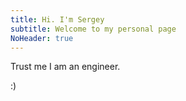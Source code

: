 ```yaml
---
title: Hi. I'm Sergey
subtitle: Welcome to my personal page
NoHeader: true
---
```


Trust me I am an engineer.

:)
